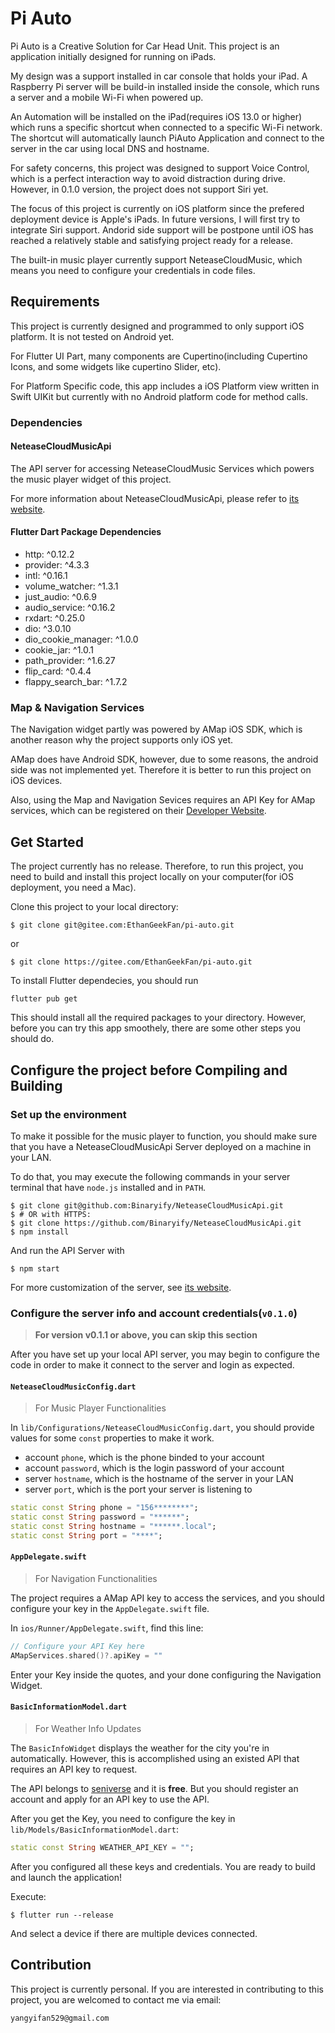 # Pi Auto

Pi Auto is a Creative Solution for Car Head Unit. This project is an application initially designed for running on iPads. 

My design was a support installed in car console that holds your iPad. A Raspberry Pi server will be build-in installed inside the console, which runs a server and a mobile Wi-Fi when powered up. 

An Automation will be installed on the iPad(requires iOS 13.0 or higher) which runs a specific shortcut when connected to a specific Wi-Fi network. The shortcut will automatically launch PiAuto Application and connect to the server in the car using local DNS and hostname. 

For safety concerns, this project was designed to support Voice Control, which is a perfect interaction way to avoid distraction during drive. However, in 0.1.0 version, the project does not support Siri yet. 

The focus of this project is currently on iOS platform since the prefered deployment device is Apple's iPads. In future versions, I will first try to integrate Siri support. Andorid side support will be postpone until iOS has reached a relatively stable and satisfying project ready for a release. 

The built-in music player currently support NeteaseCloudMusic, which means you need to configure your credentials in code files. 

## Requirements

This project is currently designed and programmed to only support iOS platform. It is not tested on Android yet. 

For Flutter UI Part, many components are Cupertino(including Cupertino Icons, and some widgets like cupertino Slider, etc).

For Platform Specific code, this app includes a iOS Platform view written in Swift UIKit but currently with no Android platform code for method calls. 

### Dependencies

#### NeteaseCloudMusicApi

The API server for accessing NeteaseCloudMusic Services which powers the music player widget of this project.

For more information about NeteaseCloudMusicApi, please refer to [its website](https://binaryify.github.io/NeteaseCloudMusicApi/).


#### Flutter Dart Package Dependencies

 - http: ^0.12.2
 - provider: ^4.3.3
 - intl: ^0.16.1
 - volume_watcher: ^1.3.1
 - just_audio: ^0.6.9
 - audio_service: ^0.16.2
 - rxdart: ^0.25.0
 - dio: ^3.0.10
 - dio_cookie_manager: ^1.0.0
 - cookie_jar: ^1.0.1
 - path_provider: ^1.6.27
 - flip_card: ^0.4.4
 - flappy_search_bar: ^1.7.2

### Map & Navigation Services

The Navigation widget partly was powered by AMap iOS SDK, which is another reason why the project supports only iOS yet. 

AMap does have Android SDK, however, due to some reasons, the android side was not implemented yet. Therefore it is better to run this project on iOS devices.

Also, using the Map and Navigation Sevices requires an API Key for AMap services, which can be registered on their [Developer Website](https://developer.amap.com).


## Get Started

The project currently has no release. Therefore, to run this project, you need to build and install this project locally on your computer(for iOS deployment, you need a Mac).

Clone this project to your local directory:
```shell
$ git clone git@gitee.com:EthanGeekFan/pi-auto.git
```
or
```shell
$ git clone https://gitee.com/EthanGeekFan/pi-auto.git
```

To install Flutter dependecies, you should run
```shell
flutter pub get
```

This should install all the required packages to your directory. However, before you can try this app smoothely, there are some other steps you should do.

## Configure the project before Compiling and Building

### Set up the environment

To make it possible for the music player to function, you should make sure that you have a NeteaseCloudMusicApi Server deployed on a machine in your LAN. 

To do that, you may execute the following commands in your server terminal that have `node.js` installed and in `PATH`.

```shell
$ git clone git@github.com:Binaryify/NeteaseCloudMusicApi.git
$ # OR with HTTPS:
$ git clone https://github.com/Binaryify/NeteaseCloudMusicApi.git
$ npm install
```

And run the API Server with
```shell
$ npm start
```

For more customization of the server, see [its website](https://binaryify.github.io/NeteaseCloudMusicApi/).


### Configure the server info and account credentials(`v0.1.0`)

> **For version v0.1.1 or above, you can skip this section**

After you have set up your local API server, you may begin to configure the code in order to make it connect to the server and login as expected.

#### `NeteaseCloudMusicConfig.dart`

> For Music Player Functionalities

In `lib/Configurations/NeteaseCloudMusicConfig.dart`, you should provide values for some `const` properties to make it work.
 - account `phone`, which is the phone binded to your account
 - account `password`, which is the login password of your account
 - server `hostname`, which is the hostname of the server in your LAN
 - server `port`, which is the port your server is listening to

 ```dart
static const String phone = "156********";
static const String password = "******";
static const String hostname = "******.local";
static const String port = "****";
 ```

 #### `AppDelegate.swift`

 > For Navigation Functionalities

The project requires a AMap API key to access the services, and you should configure your key in the `AppDelegate.swift` file.

In `ios/Runner/AppDelegate.swift`, find this line:
```swift
// Configure your API Key here
AMapServices.shared()?.apiKey = ""
```
Enter your Key inside the quotes, and your done configuring the Navigation Widget.


#### `BasicInformationModel.dart`

> For Weather Info Updates

The `BasicInfoWidget` displays the weather for the city you're in automatically. However, this is accomplished using an existed API that requires an API key to request. 

The API belongs to [seniverse](https://seniverse.com/) and it is **free**. But you should register an account and apply for an API key to use the API.

After you get the Key, you need to configure the key in `lib/Models/BasicInformationModel.dart`:
```dart
static const String WEATHER_API_KEY = "";
```

After you configured all these keys and credentials. You are ready to build and launch the application!

Execute:
```shell
$ flutter run --release
```
And select a device if there are multiple devices connected.


## Contribution


This project is currently personal. If you are interested in contributing to this project, you are welcomed to contact me via email:
```
yangyifan529@gmail.com
```

